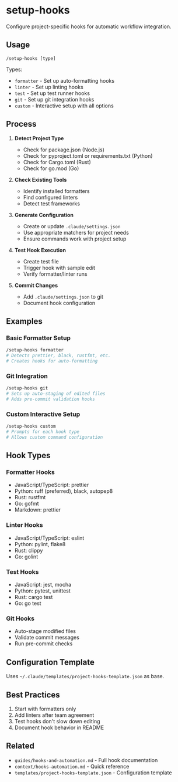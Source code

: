 # setup-hooks

Configure project-specific hooks for automatic workflow integration.

## Usage

```
/setup-hooks [type]
```

Types:

- `formatter` - Set up auto-formatting hooks
- `linter` - Set up linting hooks
- `test` - Set up test runner hooks
- `git` - Set up git integration hooks
- `custom` - Interactive setup with all options

## Process

1. **Detect Project Type**

   - Check for package.json (Node.js)
   - Check for pyproject.toml or requirements.txt (Python)
   - Check for Cargo.toml (Rust)
   - Check for go.mod (Go)

2. **Check Existing Tools**

   - Identify installed formatters
   - Find configured linters
   - Detect test frameworks

3. **Generate Configuration**

   - Create or update `.claude/settings.json`
   - Use appropriate matchers for project needs
   - Ensure commands work with project setup

4. **Test Hook Execution**

   - Create test file
   - Trigger hook with sample edit
   - Verify formatter/linter runs

5. **Commit Changes**
   - Add `.claude/settings.json` to git
   - Document hook configuration

## Examples

### Basic Formatter Setup

```bash
/setup-hooks formatter
# Detects prettier, black, rustfmt, etc.
# Creates hooks for auto-formatting
```

### Git Integration

```bash
/setup-hooks git
# Sets up auto-staging of edited files
# Adds pre-commit validation hooks
```

### Custom Interactive Setup

```bash
/setup-hooks custom
# Prompts for each hook type
# Allows custom command configuration
```

## Hook Types

### Formatter Hooks

- JavaScript/TypeScript: prettier
- Python: ruff (preferred), black, autopep8
- Rust: rustfmt
- Go: gofmt
- Markdown: prettier

### Linter Hooks

- JavaScript/TypeScript: eslint
- Python: pylint, flake8
- Rust: clippy
- Go: golint

### Test Hooks

- JavaScript: jest, mocha
- Python: pytest, unittest
- Rust: cargo test
- Go: go test

### Git Hooks

- Auto-stage modified files
- Validate commit messages
- Run pre-commit checks

## Configuration Template

Uses `~/.claude/templates/project-hooks-template.json` as base.

## Best Practices

1. Start with formatters only
2. Add linters after team agreement
3. Test hooks don't slow down editing
4. Document hook behavior in README

## Related

- `guides/hooks-and-automation.md` - Full hook documentation
- `context/hooks-automation.md` - Quick reference
- `templates/project-hooks-template.json` - Configuration template
